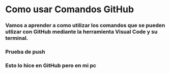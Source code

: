 # Como usar Comandos GitHub

### Vamos a aprender a como utilizar los comandos que se pueden utlizar con GitHub mediante la herramienta Visual Code y su terminal.

### Prueba de push

### Esto lo hice en GitHub pero en mi pc
